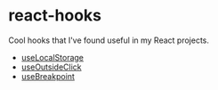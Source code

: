 # react-hooks
Cool hooks that I've found useful in my React projects.
- [useLocalStorage](./useLocalStorage.js)
- [useOutsideClick](./useOutsideClick.ts)
- [useBreakpoint](./useBreakpoint.ts)
